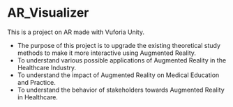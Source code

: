 # AR_Visualizer
This is a project on AR made with Vuforia Unity.

- The purpose of this project is to upgrade the existing theoretical study methods to make it more interactive using Augmented Reality.
- To understand various possible applications of Augmented Reality in the Healthcare Industry.
- To understand the impact of Augmented Reality on Medical Education and Practice.
- To understand the behavior of stakeholders towards Augmented Reality in Healthcare.
